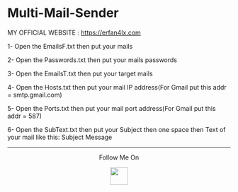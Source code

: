 # Multi-Mail-Sender

 MY OFFICIAL WEBSITE : https://erfan4lx.com

1- Open the EmailsF.txt then put your mails 

2- Open the Passwords.txt then put your mails passwords 

3- Open the EmailsT.txt then put your target mails 

4- Open the Hosts.txt then put your mail IP address(For Gmail put this addr = smtp.gmail.com) 

5- Open the Ports.txt then put your mail port address(For Gmail put this addr = 587) 

6- Open the SubText.txt then put your Subject then one space then Text of your mail like this: Subject Message 

***


<p align="center">
  Follow Me On
</p>
<p align="center">
  <a href="#">
    <img src="https://www.iconsdb.com/icons/preview/black/youtube-4-xxl.png" width="40" height="40">
  </a>
</p>
